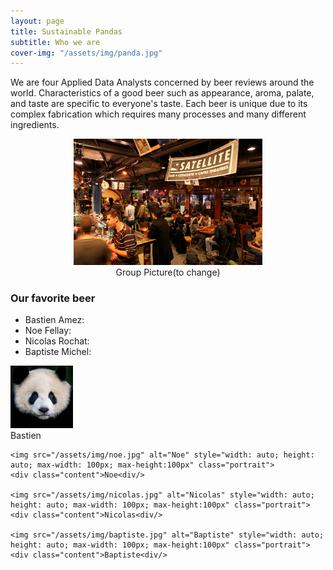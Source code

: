 ```yaml
---
layout: page
title: Sustainable Pandas
subtitle: Who we are
cover-img: "/assets/img/panda.jpg"
---
```


We are four Applied Data Analysts concerned by beer reviews around the world. Characteristics of a good beer such as appearance, aroma, palate, and taste are specific to everyone's taste. Each beer is unique due to its complex fabrication which requires many processes and many different ingredients. 

<div style="align: center; text-align:center;">
    <img src="/assets/img/sat.jpg" width="60%" height="60%"/>
    <div class="caption">Group Picture(to change)</div>
</div>

### Our favorite beer

<ul>
  <li>Bastien Amez:</li>
  <li>Noe Fellay:</li>
  <li>Nicolas Rochat:</li>
  <li>Baptiste Michel:</li>
</ul>

<div class="col-4 col-12-mobilep">
    <img src="/assets/img/bastien.jpg" alt="Bastien" style="width: auto; height: auto; max-width: 100px; max-height:100px" class="portrait">
    <div class="content">Bastien<div/>
        
    <img src="/assets/img/noe.jpg" alt="Noe" style="width: auto; height: auto; max-width: 100px; max-height:100px" class="portrait">
    <div class="content">Noe<div/>
        
    <img src="/assets/img/nicolas.jpg" alt="Nicolas" style="width: auto; height: auto; max-width: 100px; max-height:100px" class="portrait">
    <div class="content">Nicolas<div/>
        
    <img src="/assets/img/baptiste.jpg" alt="Baptiste" style="width: auto; height: auto; max-width: 100px; max-height:100px" class="portrait">
    <div class="content">Baptiste<div/>
<div/>

